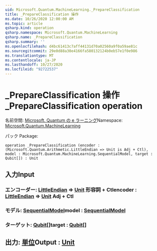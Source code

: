 ```yaml
---
uid: Microsoft.Quantum.MachineLearning._PrepareClassification
title: _PrepareClassification 操作
ms.date: 10/26/2020 12:00:00 AM
ms.topic: article
qsharp.kind: operation
qsharp.namespace: Microsoft.Quantum.MachineLearning
qsharp.name: _PrepareClassification
qsharp.summary: ''
ms.openlocfilehash: d4bc61413c7aff44131d70a02560a9f0a59ae81c
ms.sourcegitcommit: 29e0d88a30e4166fa580132124b0eb57e1f0e986
ms.translationtype: MT
ms.contentlocale: ja-JP
ms.lasthandoff: 10/27/2020
ms.locfileid: "92722537"
---
```

# <a name="_prepareclassification-operation"></a><span data-ttu-id="bc1d4-102">_PrepareClassification 操作</span><span class="sxs-lookup"><span data-stu-id="bc1d4-102">_PrepareClassification operation</span></span>

<span data-ttu-id="bc1d4-103">名前空間: [Microsoft. Quantum の e ラーニング](xref:Microsoft.Quantum.MachineLearning)</span><span class="sxs-lookup"><span data-stu-id="bc1d4-103">Namespace: [Microsoft.Quantum.MachineLearning](xref:Microsoft.Quantum.MachineLearning)</span></span>

<span data-ttu-id="bc1d4-104">パック [](https://nuget.org/packages/)</span><span class="sxs-lookup"><span data-stu-id="bc1d4-104">Package: [](https://nuget.org/packages/)</span></span>




```qsharp
operation _PrepareClassification (encoder : (Microsoft.Quantum.Arithmetic.LittleEndian => Unit is Adj + Ctl), model : Microsoft.Quantum.MachineLearning.SequentialModel, target : Qubit[]) : Unit
```


## <a name="input"></a><span data-ttu-id="bc1d4-105">入力</span><span class="sxs-lookup"><span data-stu-id="bc1d4-105">Input</span></span>

### <a name="encoder--littleendian--unit-adj--ctl"></a><span data-ttu-id="bc1d4-106">エンコーダー: [LittleEndian](xref:Microsoft.Quantum.Arithmetic.LittleEndian) => [Unit](xref:microsoft.quantum.lang-ref.unit) 形容詞 + Ctl</span><span class="sxs-lookup"><span data-stu-id="bc1d4-106">encoder : [LittleEndian](xref:Microsoft.Quantum.Arithmetic.LittleEndian) => [Unit](xref:microsoft.quantum.lang-ref.unit) Adj + Ctl</span></span>




### <a name="model--sequentialmodel"></a><span data-ttu-id="bc1d4-107">モデル: [SequentialModel](xref:Microsoft.Quantum.MachineLearning.SequentialModel)</span><span class="sxs-lookup"><span data-stu-id="bc1d4-107">model : [SequentialModel](xref:Microsoft.Quantum.MachineLearning.SequentialModel)</span></span>




### <a name="target--qubit"></a><span data-ttu-id="bc1d4-108">ターゲット: [Qubit](xref:microsoft.quantum.lang-ref.qubit)[]</span><span class="sxs-lookup"><span data-stu-id="bc1d4-108">target : [Qubit](xref:microsoft.quantum.lang-ref.qubit)[]</span></span>





## <a name="output--unit"></a><span data-ttu-id="bc1d4-109">出力: [単位](xref:microsoft.quantum.lang-ref.unit)</span><span class="sxs-lookup"><span data-stu-id="bc1d4-109">Output : [Unit](xref:microsoft.quantum.lang-ref.unit)</span></span>

